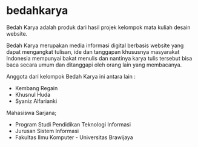 # bedahkarya

Bedah Karya adalah produk dari hasil projek kelompok mata kuliah desain website.

Bedah Karya merupakan media informasi digital berbasis website yang dapat mengangkat tulisan, ide dan tanggapan khususnya masyarakat Indonesia mempunyai bakat menulis dan nantinya karya tulis tersebut bisa baca secara umum dan ditanggapi oleh orang lain yang membacanya.

Anggota dari kelompok Bedah Karya ini antara lain :
- Kembang Regain
- Khusnul Huda
- Syaniz Alfarianki

Mahasiswa Sarjana;
- Program Studi Pendidikan Teknologi Informasi
- Jurusan Sistem Informasi
- Fakultas Ilmu Komputer - Universitas Brawijaya
